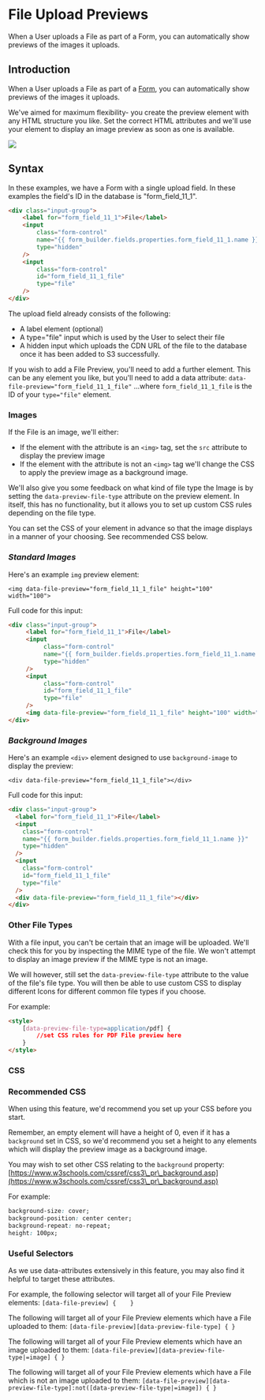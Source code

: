 # File Upload Previews

When a User uploads a File as part of a Form, you can automatically show previews of the images it uploads.

## Introduction

When a User uploads a File as part of a [Form](https://help.siteglide.com/article/99-forms-getting-started), you can automatically show previews of the images it uploads.

We've aimed for maximum flexibility- you create the preview element with any HTML structure you like. Set the correct HTML attributes and we'll use your element to display an image preview as soon as one is available.

![](https://downloads.intercomcdn.com/i/o/210372390/c35bc7809e62199cdcd5d483/image.png)

## Syntax

In these examples, we have a Form with a single upload field. In these examples the field's ID in the database is "form\_field\_11\_1".

```html
<div class="input-group"> 
    <label for="form_field_11_1">File</label>
    <input 
        class="form-control" 
        name="{{ form_builder.fields.properties.form_field_11_1.name }}"  
        type="hidden"
    />
    <input 
        class="form-control" 
        id="form_field_11_1_file" 
        type="file"
    /> 
</div>
```

The upload field already consists of the following:

* A label element (optional)
* A type="file" input which is used by the User to select their file
* A hidden input which uploads the CDN URL of the file to the database once it has been added to S3 successfully.

If you wish to add a File Preview, you'll need to add a further element. This can be any element you like, but you'll need to add a data attribute: `data-file-preview="form_field_11_1_file"` ...where `form_field_11_1_file` is the ID of your `type="file"` element.

### Images

If the File is an image, we'll either:

* If the element with the attribute is an `<img>` tag, set the `src` attribute to display the preview image
* If the element with the attribute is not an `<img>` tag we'll change the CSS to apply the preview image as a background image.

We'll also give you some feedback on what kind of file type the Image is by setting the `data-preview-file-type` attribute on the preview element. In itself, this has no functionality, but it allows you to set up custom CSS rules depending on the file type.

You can set the CSS of your element in advance so that the image displays in a manner of your choosing. See recommended CSS below.

### _Standard Images_

Here's an example `img` preview element:

`<img data-file-preview="form_field_11_1_file" height="100" width="100">`

Full code for this input:

```html
<div class="input-group">
     <label for="form_field_11_1">File</label>
     <input
          class="form-control"
          name="{{ form_builder.fields.properties.form_field_11_1.name }}"
          type="hidden"
     />
     <input
          class="form-control"
          id="form_field_11_1_file"
          type="file"
     />
     <img data-file-preview="form_field_11_1_file" height="100" width="100" />
</div>
```

### _Background Images_

Here's an example `<div>` element designed to use `background-image` to display the preview:

`<div data-file-preview="form_field_11_1_file"></div>`&#x20;

Full code for this input:

```html
<div class="input-group">
  <label for="form_field_11_1">File</label>
  <input
    class="form-control"
    name="{{ form_builder.fields.properties.form_field_11_1.name }}"
    type="hidden"
  />
  <input
    class="form-control"
    id="form_field_11_1_file"
    type="file"
  />
  <div data-file-preview="form_field_11_1_file"></div>
</div>
```

### Other File Types

With a file input, you can't be certain that an image will be uploaded. We'll check this for you by inspecting the MIME type of the file. We won't attempt to display an image preview if the MIME type is not an image.

We will however, still set the `data-preview-file-type` attribute to the value of the file's file type. You will then be able to use custom CSS to display different Icons for different common file types if you choose.

For example:

```html
<style>
    [data-preview-file-type=application/pdf] {
        //set CSS rules for PDF File preview here 
    }
</style>
```

### CSS

### Recommended CSS

When using this feature, we'd recommend you set up your CSS before you start.

Remember, an empty element will have a height of 0, even if it has a `background` set in CSS, so we'd recommend you set a height to any elements which will display the preview image as a background image.

You may wish to set other CSS relating to the `background` property: [https://www.w3schools.com/cssref/css3\_pr\_background.asp](https://www.w3schools.com/cssref/css3\_pr\_background.asp)

For example:

```css
background-size: cover;
background-position: center center;
background-repeat: no-repeat;
height: 100px;
```

### Useful Selectors

As we use data-attributes extensively in this feature, you may also find it helpful to target these attributes.

For example, the following selector will target all of your File Preview elements: `[data-file-preview] {    }`

The following will target all of your File Preview elements which have a File uploaded to them: `[data-file-preview][data-preview-file-type] { }`

The following will target all of your File Preview elements which have an image uploaded to them: `[data-file-preview][data-preview-file-type|=image] { }`

The following will target all of your File Preview elements which have a File which is not an image uploaded to them: `[data-file-preview][data-preview-file-type]:not([data-preview-file-type|=image]) { }`
